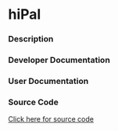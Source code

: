 # hiPal

### Description


### Developer Documentation


### User Documentation


### Source Code

[Click here for source code](https://github.com/snwasiswa/hiPal)
